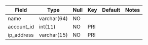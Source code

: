 **Field**|**Type**|**Null**|**Key**|**Default**|**Notes**
-----|-----|-----|-----|-----|-----
name|varchar(64)|NO| | | 
account\_id|int(11)|NO|PRI| | 
ip\_address|varchar(15)|NO|PRI| | 